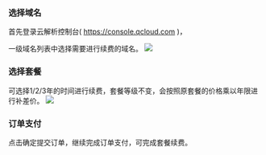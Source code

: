 ### 选择域名
首先登录云解析控制台( https://console.qcloud.com )，

一级域名列表中选择需要进行续费的域名。
![](https://mc.qcloudimg.com/static/img/0ae2800eb810e1126439d6a486f5c2bd/1.png)

### 选择套餐
可选择1/2/3年的时间进行续费，套餐等级不变，会按照原套餐的价格乘以年限进行补差价。
![](https://mc.qcloudimg.com/static/img/b41f627d8428839ba010d035ca5d4f3b/2.png)

### 订单支付
点击确定提交订单，继续完成订单支付，可完成套餐续费。
